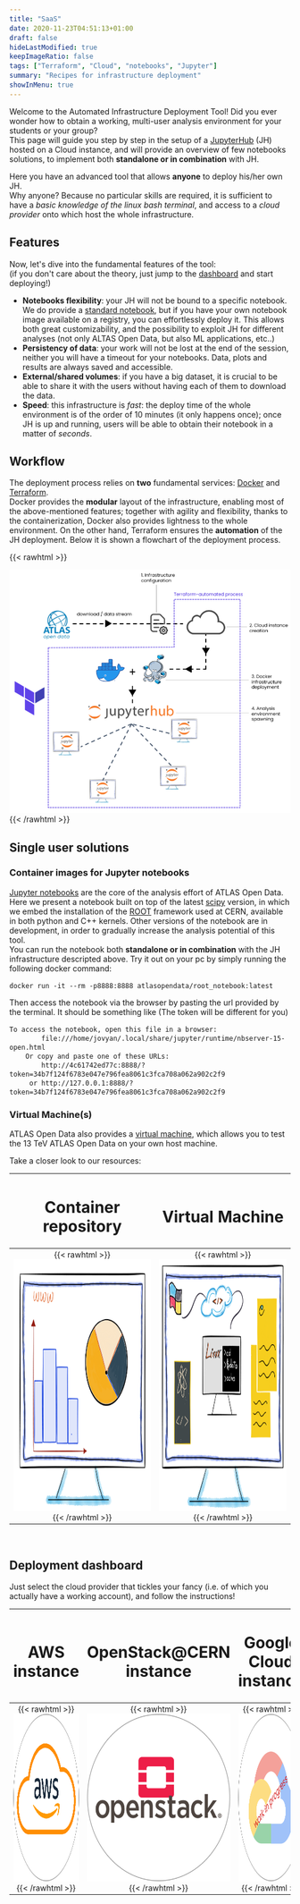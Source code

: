 ```yaml
---
title: "SaaS"
date: 2020-11-23T04:51:13+01:00
draft: false
hideLastModified: true
keepImageRatio: false
tags: ["Terraform", "Cloud", "notebooks", "Jupyter"]
summary: "Recipes for infrastructure deployment"
showInMenu: true
---
```



Welcome to the Automated Infrastructure Deployment Tool!
Did you ever wonder how to obtain a working, multi-user analysis environment for your students or your group?</br>
This page will guide you step by step in the setup of a [JupyterHub](https://jupyter.org/hub) (JH) hosted on a Cloud instance, and will provide an overview of few notebooks solutions, to implement both **standalone or in combination** with JH.

Here you have an advanced tool that allows **anyone** to deploy his/her own JH. </br>
Why anyone? Because no particular skills are required, it is sufficient to have a _basic knowledge of the linux bash terminal_, and access to a _cloud provider_ onto which host the whole infrastructure.

## Features

Now, let's dive into the fundamental features of the tool: </br>
(if you don't care about the theory, just jump to the [dashboard](#deployment-dashboard) and start deploying!)

* **Notebooks flexibility**: your JH will not be bound to a specific notebook. We do provide a [standard notebook](#single-user-solutions), but if you have your own notebook image available on a registry, you can effortlessly deploy it. This allows both great customizability, and the possibility to exploit JH for different analyses (not only ALTAS Open Data, but also ML applications, etc..)
* **Persistency of data**: your work will not be lost at the end of the session, neither you will have a timeout for your notebooks. Data, plots and results are always saved and accessible.
* **External/shared volumes**: if you have a big dataset, it is crucial to be able to share it with the users without having each of them to download the data. 
* **Speed**: this infrastructure is _fast_: the deploy time of the whole environment is of the order of 10 minutes (it only happens once); once JH is up and running, users will be able to obtain their notebook in a matter of _seconds_.

## Workflow

The deployment process relies on **two** fundamental services: [Docker](https://www.docker.com/) and [Terraform](https://www.terraform.io/). </br>
Docker provides the **modular** layout of the infrastructure, enabling most of the above-mentioned features; together with agility and flexibility, thanks to the containerization, Docker also provides lightness to the whole environment. On the other hand, Terraform ensures the **automation** of the JH deployment. Below it is shown a flowchart of the deployment process.

{{< rawhtml >}}
<div align="center">
  <img src="./images/workflow.png" />
</div>
{{< /rawhtml >}}

## Single user solutions

### Container images for Jupyter notebooks
[Jupyter notebooks](https://jupyter.org/) are the core of the analysis effort of ATLAS Open Data. </br>
Here we present a notebook built on top of the latest [scipy](https://hub.docker.com/r/jupyter/scipy-notebook) version, in which we embed the installation of the [ROOT](https://root.cern/) framework used at CERN, available in both python and C++ kernels. Other versions of the notebook are in development, in order to gradually increase the analysis potential of this tool.</br>
You can run the notebook both **standalone or in combination** with the JH infrastructure descripted above. Try it out on your pc by simply running the following docker command:
```
docker run -it --rm -p8888:8888 atlasopendata/root_notebook:latest
```
Then access the notebook via the browser by pasting the url provided by the terminal. It should be something like
(The token will be different for you)
```
To access the notebook, open this file in a browser:
        file:///home/jovyan/.local/share/jupyter/runtime/nbserver-15-open.html
    Or copy and paste one of these URLs:
        http://4c61742ed77c:8888/?token=34b7f124f6783e047e796fea8061c3fca708a062a902c2f9
     or http://127.0.0.1:8888/?token=34b7f124f6783e047e796fea8061c3fca708a062a902c2f9
```

### Virtual Machine(s)
ATLAS Open Data also provides a [virtual machine](http://opendata.atlas.cern/release/2020/documentation/vm/index.html), which allows you to test the 13 TeV ATLAS Open Data on your own host machine.

Take a closer look to our resources:

| <h1><b>Container repository</b></h1> | <h1><b>Virtual Machine</b></h1> |
|        :---:        |        :---:       |
| {{< rawhtml >}} <a href="https://hub.docker.com/r/atlasopendata/root_notebook"><img src="./images/jn.png" style="width:450px;height:450px;"></a>{{< /rawhtml >}} |     {{< rawhtml >}} <a href="http://opendata.atlas.cern/release/2020/documentation/vm/index.html"><img src="./images/vm.png" style="width:450px;height:450px;"></a>{{< /rawhtml >}} |

&nbsp;

## Deployment dashboard

Just select the cloud provider that tickles your fancy (i.e. of which you actually have a working account), and follow the instructions!

| <h1><b>AWS instance</b></h1> | <h1><b>OpenStack@CERN instance</b></h1> | <h1><b>Google Cloud instance</b></h1> |
|        :---:        |        :---:       |        :---:       |
| {{< rawhtml >}} <a href="https://gitlab.cern.ch/atlas-open-data-iac-qt-2021/aws_automated_jh_deployment/-/blob/master/README.md"><img src="./images/Amazon-Web-Services-AWS-Logo.png" style="width:300px;height:300px;"></a>{{< /rawhtml >}} | {{< rawhtml >}} <a href="https://gitlab.cern.ch/atlas-open-data-iac-qt-2021/automated_jh_deployment/-/blob/master/README.md"><img src="./images/OpenStack-Logo-Vertical.png" style="width:300px;height:300px;"></a>{{< /rawhtml >}} | {{< rawhtml >}} <a href=""><img src="./images/Google-Cloud-Emblem_work_in_progress.png" style="width:300px;height:300px;"></a>{{< /rawhtml >}}|


